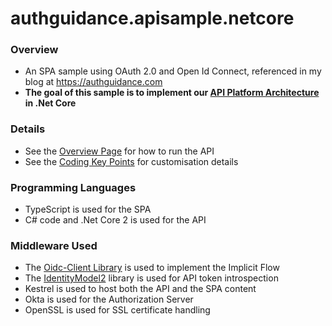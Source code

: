 # authguidance.apisample.netcore

### Overview

* An SPA sample using OAuth 2.0 and Open Id Connect, referenced in my blog at https://authguidance.com
* **The goal of this sample is to implement our [API Platform Architecture](https://authguidance.com/2019/03/24/api-platform-design/) in .Net Core**

### Details

* See the [Overview Page](http://authguidance.com/2018/01/05/net-core-code-sample-overview/) for how to run the API
* See the [Coding Key Points](http://authguidance.com/2018/01/06/net-core-api-key-coding-points/) for customisation details

### Programming Languages

* TypeScript is used for the SPA
* C# code and .Net Core 2 is used for the API

### Middleware Used

* The [Oidc-Client Library](https://github.com/IdentityModel/oidc-client-js) is used to implement the Implicit Flow
* The [IdentityModel2](https://github.com/IdentityModel/IdentityModel2) library is used for API token introspection
* Kestrel is used to host both the API and the SPA content
* Okta is used for the Authorization Server
* OpenSSL is used for SSL certificate handling
